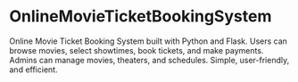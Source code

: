 # OnlineMovieTicketBookingSystem
Online Movie Ticket Booking System built with Python and Flask. Users can browse movies, select showtimes, book tickets, and make payments. Admins can manage movies, theaters, and schedules. Simple, user-friendly, and efficient.
